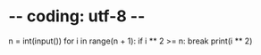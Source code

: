 # -- coding: utf-8 --
n = int(input())
for i in range(n + 1):
    if i ** 2 >= n:
        break
    print(i ** 2)